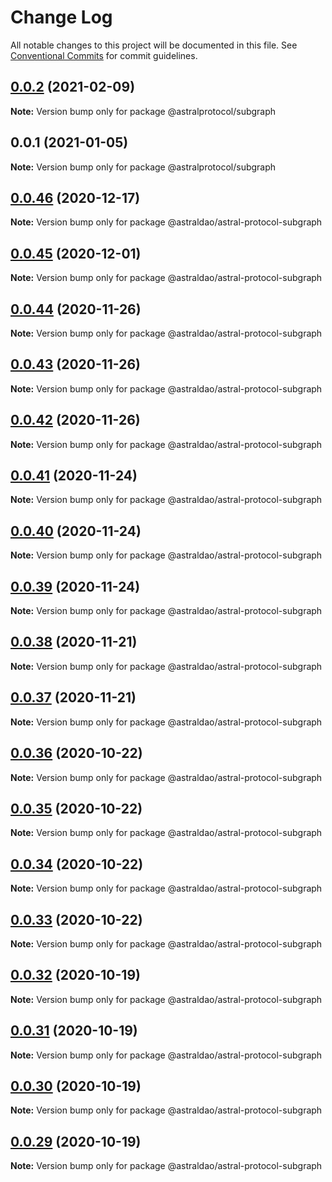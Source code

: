 # Change Log

All notable changes to this project will be documented in this file.
See [Conventional Commits](https://conventionalcommits.org) for commit guidelines.

## [0.0.2](https://github.com/AstralProtocol/astralprotocol/compare/@astralprotocol/subgraph@0.0.1...@astralprotocol/subgraph@0.0.2) (2021-02-09)

**Note:** Version bump only for package @astralprotocol/subgraph





## 0.0.1 (2021-01-05)

**Note:** Version bump only for package @astralprotocol/subgraph





## [0.0.46](https://github.com/astralDAO/astralprotocol/compare/@astraldao/astral-protocol-subgraph@0.0.45...@astraldao/astral-protocol-subgraph@0.0.46) (2020-12-17)

**Note:** Version bump only for package @astraldao/astral-protocol-subgraph





## [0.0.45](https://github.com/astralDAO/astralprotocol/compare/@astraldao/astral-protocol-subgraph@0.0.44...@astraldao/astral-protocol-subgraph@0.0.45) (2020-12-01)

**Note:** Version bump only for package @astraldao/astral-protocol-subgraph





## [0.0.44](https://github.com/astralDAO/astralprotocol/compare/@astraldao/astral-protocol-subgraph@0.0.43...@astraldao/astral-protocol-subgraph@0.0.44) (2020-11-26)

**Note:** Version bump only for package @astraldao/astral-protocol-subgraph





## [0.0.43](https://github.com/astralDAO/astralprotocol/compare/@astraldao/astral-protocol-subgraph@0.0.42...@astraldao/astral-protocol-subgraph@0.0.43) (2020-11-26)

**Note:** Version bump only for package @astraldao/astral-protocol-subgraph





## [0.0.42](https://github.com/astralDAO/astralprotocol/compare/@astraldao/astral-protocol-subgraph@0.0.41...@astraldao/astral-protocol-subgraph@0.0.42) (2020-11-26)

**Note:** Version bump only for package @astraldao/astral-protocol-subgraph





## [0.0.41](https://github.com/astralDAO/astralprotocol/compare/@astraldao/astral-protocol-subgraph@0.0.40...@astraldao/astral-protocol-subgraph@0.0.41) (2020-11-24)

**Note:** Version bump only for package @astraldao/astral-protocol-subgraph





## [0.0.40](https://github.com/astralDAO/astralprotocol/compare/@astraldao/astral-protocol-subgraph@0.0.39...@astraldao/astral-protocol-subgraph@0.0.40) (2020-11-24)

**Note:** Version bump only for package @astraldao/astral-protocol-subgraph





## [0.0.39](https://github.com/astralDAO/astralprotocol/compare/@astraldao/astral-protocol-subgraph@0.0.38...@astraldao/astral-protocol-subgraph@0.0.39) (2020-11-24)

**Note:** Version bump only for package @astraldao/astral-protocol-subgraph





## [0.0.38](https://github.com/astralDAO/astralprotocol/compare/@astraldao/astral-protocol-subgraph@0.0.37...@astraldao/astral-protocol-subgraph@0.0.38) (2020-11-21)

**Note:** Version bump only for package @astraldao/astral-protocol-subgraph





## [0.0.37](https://github.com/astralDAO/astralprotocol/compare/@astraldao/astral-protocol-subgraph@0.0.36...@astraldao/astral-protocol-subgraph@0.0.37) (2020-11-21)

**Note:** Version bump only for package @astraldao/astral-protocol-subgraph





## [0.0.36](https://github.com/astralDAO/astralprotocol/compare/@astraldao/astral-protocol-subgraph@0.0.35...@astraldao/astral-protocol-subgraph@0.0.36) (2020-10-22)

**Note:** Version bump only for package @astraldao/astral-protocol-subgraph





## [0.0.35](https://github.com/astralDAO/astralprotocol/compare/@astraldao/astral-protocol-subgraph@0.0.34...@astraldao/astral-protocol-subgraph@0.0.35) (2020-10-22)

**Note:** Version bump only for package @astraldao/astral-protocol-subgraph





## [0.0.34](https://github.com/astralDAO/astralprotocol/compare/@astraldao/astral-protocol-subgraph@0.0.33...@astraldao/astral-protocol-subgraph@0.0.34) (2020-10-22)

**Note:** Version bump only for package @astraldao/astral-protocol-subgraph





## [0.0.33](https://github.com/astralDAO/astralprotocol/compare/@astraldao/astral-protocol-subgraph@0.0.32...@astraldao/astral-protocol-subgraph@0.0.33) (2020-10-22)

**Note:** Version bump only for package @astraldao/astral-protocol-subgraph





## [0.0.32](https://github.com/astralDAO/astralprotocol/compare/@astraldao/astral-protocol-subgraph@0.0.31...@astraldao/astral-protocol-subgraph@0.0.32) (2020-10-19)

**Note:** Version bump only for package @astraldao/astral-protocol-subgraph





## [0.0.31](https://github.com/astralDAO/astralprotocol/compare/@astraldao/astral-protocol-subgraph@0.0.30...@astraldao/astral-protocol-subgraph@0.0.31) (2020-10-19)

**Note:** Version bump only for package @astraldao/astral-protocol-subgraph





## [0.0.30](https://github.com/astralDAO/astralprotocol/compare/@astraldao/astral-protocol-subgraph@0.0.29...@astraldao/astral-protocol-subgraph@0.0.30) (2020-10-19)

**Note:** Version bump only for package @astraldao/astral-protocol-subgraph





## [0.0.29](https://github.com/astralDAO/astralprotocol/compare/@astraldao/astral-protocol-subgraph@0.0.28...@astraldao/astral-protocol-subgraph@0.0.29) (2020-10-19)

**Note:** Version bump only for package @astraldao/astral-protocol-subgraph
